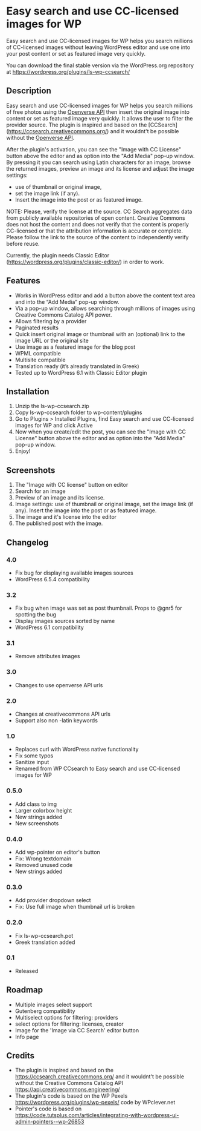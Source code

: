 # Easy search and use CC-licensed images for WP 

Easy search and use CC-licensed images for WP helps you search millions of CC-licensed images without leaving WordPress editor and use one into your post content or set as featured image very quickly.


You can download the final stable version via the WordPress.org repository at https://wordpress.org/plugins/ls-wp-ccsearch/


## Description
Easy search and use CC-licensed images for WP helps you search millions of free photos using the [Openverse API](https://api.openverse.engineering/v1/) then insert the original image into content or set as featured image very quickly.
It allows the user to filter the provider source.
The plugin is inspired and based on the [CCSearch] (https://ccsearch.creativecommons.org/) and it wouldnt't be possible without the  [Openverse API](https://api.openverse.engineering/v1/). 

After the plugin's activation, you can see the "Image with CC License"  button above the editor and as option into the "Add Media" pop-up window. 
By pressing it  you can search using Latin characters for an image, browse the returned images, preview an image and its license and adjust the image settings: 
 - use of thumbnail or original image,
 - set the image link (if any). 
 - Insert the image into the post or as featured image.

NOTE: Please, verify the license at the source. CC Search aggregates data from publicly available repositories of open content. 
Creative Commons does not host the content and does not verify that the content is properly CC-licensed or that the attribution information is accurate or complete. 
Please follow the link to the source of the content to independently verify before reuse.

Currently, the plugin needs Classic Editor (https://wordpress.org/plugins/classic-editor/) in order to work.


## Features

- Works in WordPress editor and add a button above the content text area and into the “Add Media” pop-up window.
- Via a pop-up window, allows searching through millions of images using Creative Commons Catalog API power.
- Allows filtering by a provider
- Paginated results
- Quick insert original image or thumbnail with an (optional) link to the image URL or the original site
- Use image as a featured image for the blog post
- WPML compatible
- Multisite compatible
- Translation ready (it’s already translated in Greek)
- Tested up to WordPress 6.1 with Classic Editor plugin


## Installation

1. Unzip the ls-wp-ccsearch.zip
2. Copy ls-wp-ccsearch folder to wp-content/plugins
3. Go to Plugins > Installed Plugins, find Easy search and use CC-licensed images for WP and click Active
4. Now when you create/edit the post, you can see the "Image with CC License"  button above the editor and as option into the "Add Media" pop-up window. 
5. Enjoy!

## Screenshots
1. The "Image with CC license" button on editor
2. Search for an image 
3. Preview of an image and its license.
4. Image settings: use of thumbnail or original image, set the image link (if any). Insert the image into the post or as featured image.
5. The image and it's license into the editor
6. The published post with the image.


## Changelog

### 4.0 
* Fix bug for displaying available images sources
* WordPress 6.5.4 compatibility

### 3.2 
* Fix bug when image was set as post thumbnail. Props to @gnr5 for spotting the bug
* Display images sources sorted by name
* WordPress 6.1 compatibility

### 3.1 
* Remove attributes images 
### 3.0 
* Changes to use openverse API urls

### 2.0 
* Changes at creativecommons API urls
* Support also non -latin keywords

### 1.0 
* Replaces curl with WordPress native functionality
* Fix some typos
* Sanitize input
* Renamed from WP CCsearch to Easy search and use CC-licensed images for WP

### 0.5.0
* Add class to img
* Larger colorbox height
* New strings added
* New screenshots

### 0.4.0 
* Add wp-pointer on editor's button
* Fix: Wrong textdomain
* Removed unused code
* New strings added

### 0.3.0 
* Add provider dropdown select
* Fix: Use full image when thumbnail url is broken 


### 0.2.0 
* Fix ls-wp-ccsearch.pot
* Greek translation added

### 0.1 
* Released

## Roadmap
- Multiple images select support
- Gutenberg compatibility
- Multiselect options for filtering: providers
- select options for filtering: licenses, creator
- Image for the 'Image via CC Search' editor button
- Info page

## Credits 
- The plugin is inspired and based on the https://ccsearch.creativecommons.org/ and it wouldnt't be possible without the Creative Commons Catalog API https://api.creativecommons.engineering/
- The plugin's code is based on the WP Pexels https://wordpress.org/plugins/wp-pexels/  code by WPclever.net
- Pointer's code is based on https://code.tutsplus.com/articles/integrating-with-wordpress-ui-admin-pointers--wp-26853
